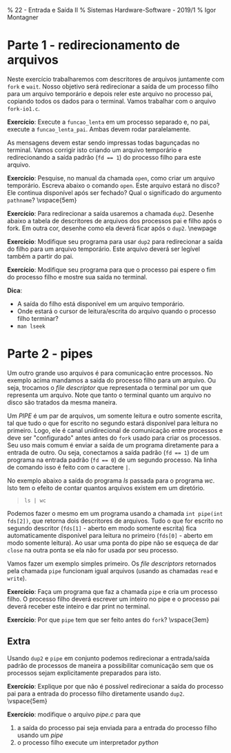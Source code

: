 % 22 - Entrada e Saída II
% Sistemas Hardware-Software - 2019/1
% Igor Montagner

# Parte 1 - redirecionamento de arquivos

Neste exercício trabalharemos com descritores de arquivos juntamente com `fork` e `wait`. Nosso objetivo será redirecionar a saída de um processo filho para um arquivo temporário e depois reler este arquivo no processo pai, copiando todos os dados para o terminal. Vamos trabalhar com o arquivo `fork-io1.c`.

**Exercício**: Execute a `funcao_lenta` em um processo separado e, no pai, execute a `funcao_lenta_pai`. Ambas devem rodar paralelamente.

As mensagens devem estar sendo impressas todas bagunçadas no terminal. Vamos corrigir isto criando um arquivo temporário e redirecionando a saída padrão (`fd == 1`) do processo filho para este arquivo.

**Exercício**: Pesquise, no manual da chamada `open`, como criar um arquivo temporário. Escreva abaixo o comando `open`. Este arquivo estará no disco? Ele continua disponível após ser fechado? Qual o significado do argumento `pathname`? \vspace{5em}



**Exercício**: Para redirecionar a saída usaremos a chamada `dup2`. Desenhe abaixo a tabela de descritores de arquivos dos processos pai e filho após o fork. Em outra cor, desenhe como ela deverá ficar após o `dup2`. \newpage


**Exercício**: Modifique seu programa para usar `dup2` para redirecionar a saída do filho para um arquivo temporário. Este arquivo deverá ser legível também a partir do pai.

**Exercício**: Modifique seu programa para que o processo pai espere o fim do processo filho e mostre sua saída no terminal. 

**Dica**: 
* A saída do filho está disponível em um arquivo temporário. 
* Onde estará o cursor de leitura/escrita do arquivo quando o processo filho terminar?
* `man lseek`

# Parte 2 - pipes

Um outro grande uso arquivos é para comunicação entre processos. No exemplo acima mandamos a saída do processo filho para um arquivo. Ou seja, trocamos o *file descriptor* que representada o terminal por um que representa um arquivo. Note que tanto o terminal quanto um arquivo no disco são tratados da mesma maneira. 

Um *PIPE* é um par de arquivos, um somente leitura e outro somente escrita, tal que tudo o que for escrito no segundo estará disponível para leitura no primeiro. Logo, ele é canal unidirecional de comunicação entre processos e deve ser "configurado" antes antes do `fork` usado para criar os processos. Seu uso mais comum é enviar a saída de um programa diretamente para a entrada de outro. Ou seja, conectamos a saída padrão (`fd == 1`) de um programa na entrada padrão (`fd == 0`) de um segundo processo. Na linha de comando isso é feito com o caractere `|`.

 No exemplo abaixo a saída do programa *ls* passada para o programa *wc*. Isto tem o efeito de contar quantos arquivos existem em um diretório.

> `ls | wc`

Podemos fazer o mesmo em um programa usando a chamada `int pipe(int fds[2])`, que retorna dois descritores de arquivos. Tudo o que for escrito no segundo descritor (`fds[1]` - aberto em modo somente escrita) fica automaticamente disponível para leitura no primeiro (`fds[0]` - aberto em modo somente leitura). Ao usar uma ponta do pipe não se esqueça de dar `close` na outra ponta se ela não for usada por seu processo.

Vamos fazer um exemplo simples primeiro. Os *file descriptors* retornados pela chamada `pipe` funcionam igual arquivos (usando as chamadas `read` e `write`).

**Exercício**: Faça um programa que faz a chamada `pipe` e cria um processo filho. O processo filho deverá escrever um inteiro no pipe e o processo pai deverá receber este inteiro e dar print no terminal. 

**Exercício**: Por que `pipe` tem que ser feito antes do `fork`? \vspace{3em}

## Extra 
 
Usando `dup2` e `pipe` em conjunto podemos redirecionar a entrada/saída padrão de processos de maneira a possibilitar comunicação sem que os processos sejam explicitamente preparados para isto. 

**Exercício**: Explique por que não é possível redirecionar a saída do processo pai para a entrada do processo filho diretamente usando `dup2`. \vspace{5em}

**Exercício**: modifique o arquivo *pipe.c* para que 

1. a saída do processo pai seja enviada para a entrada do processo filho usando um *pipe*
1. o processo filho execute um interpretador *python* 
